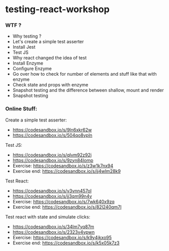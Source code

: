 # testing-react-workshop

### WTF ?

* Why testing ?
* Let's create a simple test asserter
* Install Jest
* Test JS
* Why react changed the idea of test
* Install Enzyme
* Configure Enzyme
* Go over how to check for number of elements and stuff like that with enzyme
* Check state and props with enzyme
* Snapshot testing and the difference between shallow, mount and render
* Snapshot testing


### Online Stuff:

Create a simple test asserter:
  * https://codesandbox.io/s/9ln6xkr62w
  * https://codesandbox.io/s/504qo8vpln

Test JS:
  * https://codesandbox.io/s/qlvm92z92j
  * https://codesandbox.io/s/9zyn84lomp
  * Exercise: https://codesandbox.io/s/z3w1k7nx94
  * Exercise end: https://codesandbox.io/s/jj4wlm28k9

Test React:
 * https://codesandbox.io/s/v3vnn457ol
 * https://codesandbox.io/s/jj3qm99n4v
 * Exercise: https://codesandbox.io/s/7wk640x9zq
 * Exercise end: https://codesandbox.io/s/82l240qm7l

 Test react with state and simulate clicks:
  * https://codesandbox.io/s/34lm7yq87m
  * https://codesandbox.io/s/2323v4vpwn
  * Exercise: https://codesandbox.io/s/k9y4jkxo95
  * Exercise end: https://codesandbox.io/s/k5x05k7z3
